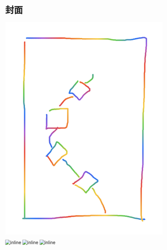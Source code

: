 # 封面

![50](./assets/1.png)

![inline](https://img.shields.io/github/last-commit/smallyunet/ground-up-blockchain) 
  ![inline](https://img.shields.io/github/commit-activity/y/smallyunet/ground-up-blockchain)
  ![inline](https://img.shields.io/github/repo-size/smallyunet/ground-up-blockchain)
